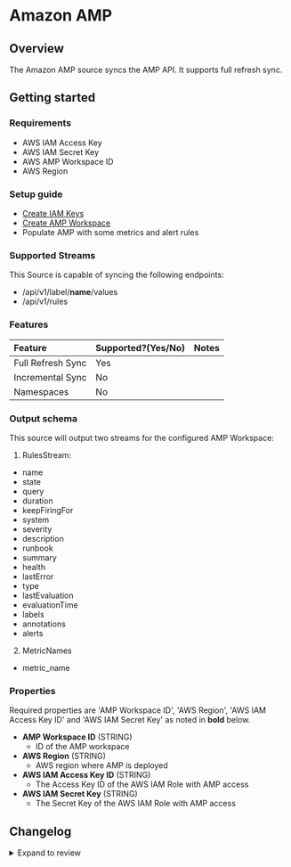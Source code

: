 # Amazon AMP

## Overview

The Amazon AMP source syncs the AMP API. It supports full refresh sync.

## Getting started

### Requirements

- AWS IAM Access Key
- AWS IAM Secret Key
- AWS AMP Workspace ID
- AWS Region

### Setup guide

- [Create IAM Keys](https://aws.amazon.com/premiumsupport/knowledge-center/create-access-key/)
- [Create AMP Workspace](https://docs.aws.amazon.com/prometheus/latest/userguide/AMP-create-workspace.html)
- Populate AMP with some metrics and alert rules

### Supported Streams

This Source is capable of syncing the following endpoints:

- /api/v1/label/__name__/values
- /api/v1/rules

### Features

| Feature           | Supported?\(Yes/No\) | Notes |
| :---------------- | :------------------- | :---- |
| Full Refresh Sync | Yes                  |       |
| Incremental Sync  | No                   |       |
| Namespaces        | No                   |       |

### Output schema

This source will output two streams for the configured AMP Workspace:

1. RulesStream:
  - name
  - state
  - query
  - duration
  - keepFiringFor
  - system
  - severity
  - description
  - runbook
  - summary
  - health
  - lastError
  - type
  - lastEvaluation
  - evaluationTime
  - labels
  - annotations
  - alerts
2. MetricNames
  - metric_name

### Properties

Required properties are 'AMP Workspace ID', 'AWS Region', 'AWS IAM Access Key ID' and 'AWS IAM Secret Key' as noted in
**bold** below.

- **AMP Workspace ID** (STRING)
  - ID of the AMP workspace
- **AWS Region** (STRING)
  - AWS region where AMP is deployed
- **AWS IAM Access Key ID** (STRING)
  - The Access Key ID of the AWS IAM Role with AMP access
- **AWS IAM Secret Key** (STRING)
  - The Secret Key of the AWS IAM Role with AMP access

## Changelog

<details>
  <summary>Expand to review</summary>

| Version | Date       | Pull Request                                              | Subject                           |
| :------ | :--------- | :-------------------------------------------------------- | :-------------------------------- |
| 0.1.0   | 2025-09-23 | [\#0000](https://github.com/airbytehq/airbyte/pull/0000)  | Initial version                   |

</details>
